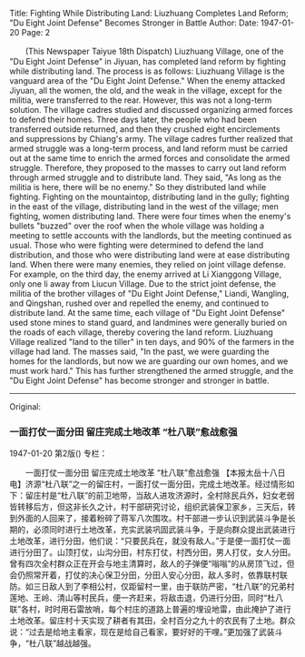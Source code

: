 Title: Fighting While Distributing Land: Liuzhuang Completes Land Reform; "Du Eight Joint Defense" Becomes Stronger in Battle
Author:
Date: 1947-01-20
Page: 2

　　(This Newspaper Taiyue 18th Dispatch) Liuzhuang Village, one of the "Du Eight Joint Defense" in Jiyuan, has completed land reform by fighting while distributing land. The process is as follows: Liuzhuang Village is the vanguard area of the "Du Eight Joint Defense." When the enemy attacked Jiyuan, all the women, the old, and the weak in the village, except for the militia, were transferred to the rear. However, this was not a long-term solution. The village cadres studied and discussed organizing armed forces to defend their homes. Three days later, the people who had been transferred outside returned, and then they crushed eight encirclements and suppressions by Chiang's army. The village cadres further realized that armed struggle was a long-term process, and land reform must be carried out at the same time to enrich the armed forces and consolidate the armed struggle. Therefore, they proposed to the masses to carry out land reform through armed struggle and to distribute land. They said, "As long as the militia is here, there will be no enemy." So they distributed land while fighting. Fighting on the mountaintop, distributing land in the gully; fighting in the east of the village, distributing land in the west of the village; men fighting, women distributing land. There were four times when the enemy's bullets "buzzed" over the roof when the whole village was holding a meeting to settle accounts with the landlords, but the meeting continued as usual. Those who were fighting were determined to defend the land distribution, and those who were distributing land were at ease distributing land. When there were many enemies, they relied on joint village defense. For example, on the third day, the enemy arrived at Li Xianggong Village, only one li away from Liucun Village. Due to the strict joint defense, the militia of the brother villages of "Du Eight Joint Defense," Liandi, Wangling, and Qingshan, rushed over and repelled the enemy, and continued to distribute land. At the same time, each village of "Du Eight Joint Defense" used stone mines to stand guard, and landmines were generally buried on the roads of each village, thereby covering the land reform. Liuzhuang Village realized "land to the tiller" in ten days, and 90% of the farmers in the village had land. The masses said, "In the past, we were guarding the homes for the landlords, but now we are guarding our own homes, and we must work hard." This has further strengthened the armed struggle, and the "Du Eight Joint Defense" has become stronger and stronger in battle.



<hr /> 

Original: 


### 一面打仗一面分田  留庄完成土地改革  “杜八联”愈战愈强

1947-01-20
第2版()
专栏：

　　一面打仗一面分田  留庄完成土地改革
    “杜八联”愈战愈强
    【本报太岳十八日电】济源“杜八联”之一的留庄村，一面打仗一面分田，完成土地改革。经过情形如下：留庄村是“杜八联”的前卫地带，当敌人进攻济源时，全村除民兵外，妇女老弱皆转移后方，但这非长久之计，村干部研究讨论，组织武装保卫家乡，三天后，转到外面的人回来了，接着粉碎了蒋军八次围攻。村干部进一步认识到武装斗争是长期的，必须同时进行土地改革，充实武装巩固武装斗争，于是向群众提出武装进行土地改革，进行分田，他们说：“只要民兵在，就没有敌人。”于是便一面打仗一面进行分田了。山顶打仗，山沟分田，村东打仗，村西分田，男人打仗，女人分田。曾有四次全村群众正在开会与地主清算时，敌人的子弹便“嗡嗡”的从房顶飞过，但会仍照常开着，打仗的决心保卫分田，分田人安心分田，敌人多时，依靠联村联防。如三日敌人到了李相公村，仅距留村一里，由于联防严密，“杜八联”的兄弟村莲地、王岭、清山等村民兵，便一齐赶来，将敌击退，仍进行分田，同时“杜八联”各村，时时用石雷放哨，每个村庄的道路上普遍的埋设地雷，由此掩护了进行土地改革。留庄村十天实现了耕者有其田，全村百分之九十的农民有了土地。群众说：“过去是给地主看家，现在是给自己看家，要好好的干哩。”更加强了武装斗争，“杜八联”越战越强。
